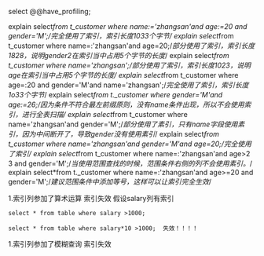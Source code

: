 select @@have_profiling; 



explain select*from t_customer where name:='zhangsan'and age:=20 and gender='M';/*完全使用了索引，索引长度1033个字节*/
explain select*from t_customer where name=:'zhangsan'and age=20;/*部分使用了索引，索引长度1828，说明gender2在索引当中占用5个字节的长度*/
explain select*from t_customer where name='zhangsan';/*部分使用了索引，索引长度1023，说明age在索引当中占用5个字节的长度*/
explain select*from t_customer where age=:20 and gender='M'and name='zhangsan';/*完全使用了索引，索引长度1o33个字节*/
explain select*from t._customer where gender='M'and age:=26;/*因为条件不符合最左前缀原则，没有name条件出现，所以不会使用索引，进行全表扫描*/
explain select*from t_customer where name='zhangsan'and gender='M';/*部分使用了素引，只有name字段使用素引，因为中间断开了，导致gender没有使用素引*/
explain select*from t_customer where name='zhangsan'and gender='M'and age=20;/*完全使用了索引*/
explain select*from t_customer where name=:'zhangsan'and age>2 3 and gender='M';/*当使用范围查找的时候，范围条件右侧的列不会使用素引。*/
explain select*from t._customer where name=:'zhangsan'and age>=20 and gender='M';/*建议范围条件中添加等号，这样可以让索引完全生效*/



1.索引列参加了算术运算 索引失效 
假设salary列有索引
```mysql
select * from table where salary >1000;

select * from table where salary*10 >1000;  失效！！！！
```

1.索引列参加了模糊查询 索引失效 